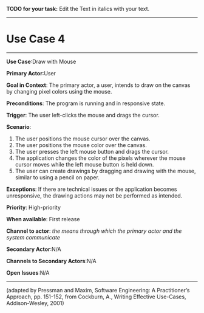 **TODO for your task:** Edit the Text in italics with your text.

<hr>

# Use Case 4

<hr>

**Use Case**:Draw with Mouse

**Primary Actor**:User

**Goal in Context**: The primary actor, a user, intends to draw on the canvas by changing pixel colors using the mouse.

**Preconditions**: The program is running and in responsive state.

**Trigger**: The user left-clicks the mouse and drags the cursor.
  
**Scenario**:
1. The user positions the mouse cursor over the canvas.
2. The user positions the mouse color over the canvas.
3. The user presses the left mouse button and drags the cursor.
4. The application changes the color of the pixels wherever the mouse cursor moves while the left mouse button is held down.
5. The user can create drawings by dragging and drawing with the mouse, similar to using a pencil on paper.
 
**Exceptions**: If there are technical issues or the application becomes unresponsive, the drawing actions may not be performed as intended.

**Priority**: High-priority

**When available**: First release

**Channel to actor**: *the means through which the primary actor and the system communicate*

**Secondary Actor**:N/A

**Channels to Secondary Actors**:N/A

**Open Issues**:N/A

<hr>



(adapted by Pressman and Maxim, Software Engineering: A Practitioner’s Approach, pp. 151-152, from Cockburn,
A., Writing Effective Use-Cases, Addison-Wesley, 2001)

